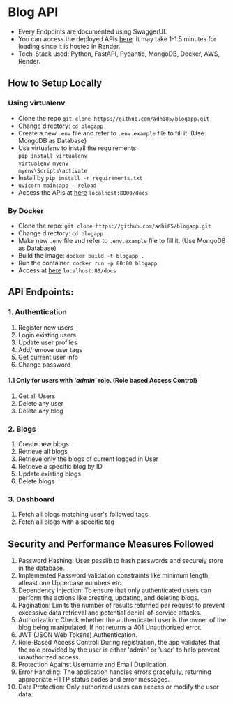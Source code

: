 # Blog API
- Every Endpoints are documented using SwaggerUI.  
- You can access the deployed APIs [here](https://blogapp-0mno.onrender.com/docs). It may take 1-1.5 minutes for loading since it is hosted in Render.   
- Tech-Stack used:  Python, FastAPI, Pydantic, MongoDB, Docker, AWS, Render.

## How to Setup Locally
### Using virtualenv
- Clone the repo `git clone https://github.com/adhi85/blogapp.git`
- Change directory: `cd blogapp`
- Create a new `.env` file and refer to `.env.example` file to fill it. (Use MongoDB as Database)
- Use virtualenv to install the requirements  
        ``pip install virtualenv``   
       ``virtualenv myenv ``  
       ``myenv\Scripts\activate``
- Install by ``pip install -r requirements.txt``
- `uvicorn main:app --reload`
- Access the APIs at [here](http://localhost:8000/docs) `localhost:8000/docs`

### By Docker
- Clone the repo: `git clone https://github.com/adhi85/blogapp.git`
- Change directory: `cd blogapp`
- Make new `.env` file and refer to `.env.example` file to fill it. (Use MongoDB as Database)
- Build the image: `docker build -t blogapp .`
- Run the container: `docker run -p 80:80 blogapp`
- Access at [here](http://localhost:80/docs/) `localhost:80/docs`

## API Endpoints:
### 1. Authentication
1. Register new users
2. Login existing users
3. Update user profiles
4. Add/remove user tags
5. Get current user info
6. Change password
#### 1.1 Only for users with __*'admin'*__ role. (Role based Access Control)
1. Get all Users
2. Delete any user
3. Delete any blog

### 2. Blogs
1. Create new blogs
2. Retrieve all blogs
3. Retrieve only the blogs of current logged in User
4. Retrieve a specific blog by ID
5. Update existing blogs
6. Delete blogs

### 3. Dashboard
1. Fetch all blogs matching user's followed tags
2. Fetch all blogs with a specific tag

## Security and Performance Measures Followed
1. Password Hashing: Uses passlib to hash passwords and securely store in the database.
2. Implemented Password validation constraints like minimum length, atleast one Uppercase,numbers etc.
3. Dependency Injection: To ensure that only authenticated users can perform the actions like creating, updating, and deleting blogs.
4. Pagination:  Limits the number of results returned per request to prevent excessive data retrieval and potential denial-of-service attacks.
5. Authorization: Check whether the authenticated user is the owner of the blog being manipulated, If not returns a 401 Unauthorized error.
6. JWT (JSON Web Tokens) Authentication.
7. Role-Based Access Control: During registration, the app validates that the role provided by the user is either 'admin' or 'user' to help prevent unauthorized access.
8. Protection Against Username and Email Duplication.
9. Error Handling: The application handles errors gracefully, returning appropriate HTTP status codes and error messages.
10. Data Protection: Only authorized users can access or modify the user data.
